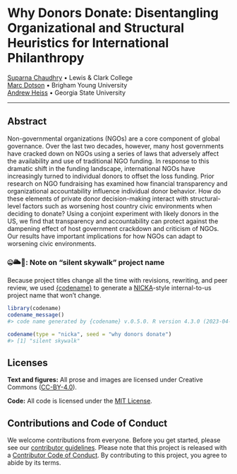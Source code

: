 
<!-- README.md is generated from README.qmd. Please edit that file -->

# Why Donors Donate: Disentangling Organizational and Structural Heuristics for International Philanthropy

[Suparna Chaudhry](http://www.suparnachaudhry.com/) • Lewis & Clark
College  
[Marc Dotson](https://marriottschool.byu.edu/directory/details?id=50683)
• Brigham Young University  
[Andrew Heiss](https://www.andrewheiss.com) • Georgia State University

<!-- badges: start -->
<!-- badges: end -->

------------------------------------------------------------------------

## Abstract

Non-governmental organizations (NGOs) are a core component of global
governance. Over the last two decades, however, many host governments
have cracked down on NGOs using a series of laws that adversely affect
the availability and use of traditional NGO funding. In response to this
dramatic shift in the funding landscape, international NGOs have
increasingly turned to individual donors to offset the loss funding.
Prior research on NGO fundraising has examined how financial
transparency and organizational accountability influence individual
donor behavior. How do these elements of private donor decision-making
interact with structural-level factors such as worsening host country
civic environments when deciding to donate? Using a conjoint experiment
with likely donors in the US, we find that transparency and
accountability can protect against the dampening effect of host
government crackdown and criticism of NGOs. Our results have important
implications for how NGOs can adapt to worsening civic environments.

### 🤐🌥️🚶: Note on “silent skywalk” project name

Because project titles change all the time with revisions, rewriting,
and peer review, we used [{codename}](http://svmiller.com/codename/) to
generate a
[NICKA](https://en.wikipedia.org/wiki/List_of_U.S._Department_of_Defense_and_partner_code_names)-style
internal-to-us project name that won’t change.

``` r
library(codename)
codename_message()
#> code name generated by {codename} v.0.5.0. R version 4.3.0 (2023-04-21).

codename(type = "nicka", seed = "why donors donate")
#> [1] "silent skywalk"
```

## Licenses

**Text and figures:** All prose and images are licensed under Creative
Commons ([CC-BY-4.0](http://creativecommons.org/licenses/by/4.0/)).

**Code:** All code is licensed under the [MIT License](LICENSE.md).

## Contributions and Code of Conduct

We welcome contributions from everyone. Before you get started, please
see our [contributor guidelines](CONTRIBUTING.md). Please note that this
project is released with a [Contributor Code of
Conduct](https://contributor-covenant.org/version/2/0/CODE_OF_CONDUCT.html).
By contributing to this project, you agree to abide by its terms.
